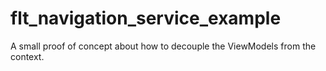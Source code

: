 # flt_navigation_service_example

A small proof of concept about how to decouple the ViewModels from the context.

